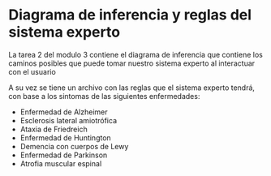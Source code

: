 # Diagrama de inferencia y reglas del sistema experto

La tarea 2 del modulo 3 contiene el diagrama de inferencia que contiene los caminos posibles que puede tomar nuestro sistema experto al interactuar con el usuario

A su vez se tiene un archivo con las reglas que el sistema experto tendrá, con base a los sintomas de las siguientes enfermedades: 
<ul>
  <li>Enfermedad de Alzheimer</li>
  <li>Esclerosis lateral amiotrófica</li>
  <li>Ataxia de Friedreich</li>
  <li>Enfermedad de Huntington</li>
  <li>Demencia con cuerpos de Lewy</li>
  <li>Enfermedad de Parkinson</li>
  <li>Atrofia muscular espinal</li>
</ul>
